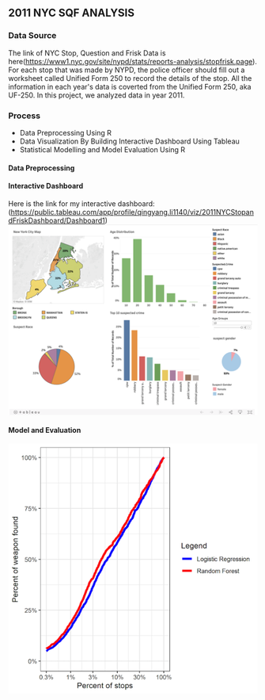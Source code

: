 ## 2011 NYC SQF ANALYSIS

### Data Source
The link of NYC Stop, Question and Frisk Data is here(https://www1.nyc.gov/site/nypd/stats/reports-analysis/stopfrisk.page). For each stop that was made by NYPD, the police officer should fill out a worksheet called Unified Form 250 to record the details of the stop. All the information in each year's data is coverted from the Unified Form 250, aka UF-250. In this project, we analyzed data in year 2011. 

### Process
  - Data Preprocessing Using R
  - Data Visualization By Building Interactive Dashboard Using Tableau
  - Statistical Modelling and Model Evaluation Using R
 
#### Data Preprocessing

#### Interactive Dashboard
Here is the link for my interactive dashboard:
(https://public.tableau.com/app/profile/qingyang.li1140/viz/2011NYCStopandFriskDashboard/Dashboard1)
![alt text](https://github.com/Qingyang666/2011-NYC-Stop-and-Frisk/blob/main/figures/Screen%20Shot%202021-06-17%20at%203.29.47%20PM.png)

#### Model and Evaluation
![alt text](https://github.com/Qingyang666/2011-NYC-Stop-and-Frisk/blob/main/figures/recall_at_k.png)
